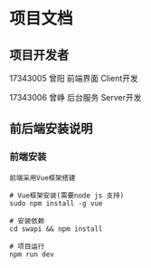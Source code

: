 # 项目文档
## 项目开发者
17343005 曾阳 前端界面 Client开发

17343006 曾峥 后台服务 Server开发

## 前后端安装说明
### 前端安装
```
前端采用Vue框架搭建

# Vue框架安装(需要node js 支持)
sudo npm install -g vue

# 安装依赖
cd swapi && npm install

# 项目运行
npm run dev
```
